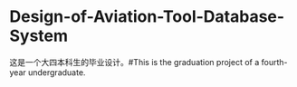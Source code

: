# Design-of-Aviation-Tool-Database-System
这是一个大四本科生的毕业设计。#This is the graduation project of a fourth-year undergraduate.

